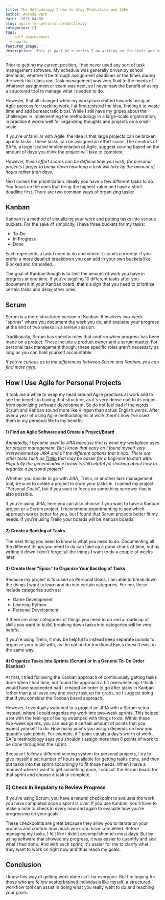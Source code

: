 ```yaml
---
title: The Methodology I Use to Stay Productive and SAFe
author: Amanda Park
date: '2021-04-03'
slug: agile-for-personal-productivity
categories: []
tags:
  - self-improvement
  - how-to
featured_image: ''
description: 'This is part of a series I am writing on the tools and strategies I use to get work done in a safe manner. This post specifically focuses on the strategy aspect of staying productive and how I eventually came around towards using Agile.'
---
```


Prior to getting my current position, I had never used any sort of task management software. My schedule was generally driven by school demands, whether it be through assignment deadlines or the times during the week that class ran. Task management was very fluid to the needs of whatever assignment or exam was next, so I never saw the benefit of using a structured tool to manage what I needed to do.

However, that all changed when my workplace shifted towards using an Agile process for tracking work. I at first resisted the idea, finding it to waste time and add bureaucratic bloat. While I still have my gripes about the challenges in implementing the methodology in a large-scale organization, in practice it works well for organizing thoughts and projects on a small-scale.

If you're unfamiliar with Agile, the idea is that large projects can be broken up into tasks. These tasks can be assigned an effort score. The creators of SAFe, a large-scaled implementation of Agile, suggest scoring based on the amount of days you think the project will take to complete. 

*However, these effort scores can be defined how you wish; for personal projects I prefer to break down how long a task will take by the amount of hours rather than days.*

Next comes the prioritization. Ideally you have a few different tasks to do. You focus on the ones that bring the highest value and have a strict deadline first. There are two common ways of organizing tasks:

## Kanban

Kanban is a method of visualizing your work and putting tasks into various buckets. For the sake of simplicity, I have three buckets for my tasks:
* To-Do
* In Progress
* Done

Each represents a task I need to do and where it stands currently. If you prefer a more detailed breakdown you can add in your own buckets like Blocked and Cancelled. 

The goal of Kanban though is to limit the amount of work you have in progress at one time. If you're juggling 10 different tasks after you document it in your Kanban board, that's a sign that you need to prioritize certain tasks and delay other ones.

## Scrum

Scrum is a more structured version of Kanban. It involves two-week "sprints" where you document the work you do, and evaluate your progress at the end of two weeks in a review session.

Traditionally, Scrum has specific roles that confirm when progress has been made on a project. These include a product owner and a scrum master. For personal task management though, these specific roles aren't necessary as long as you can hold yourself accountable.

*If you're curious as to the differences between Scrum and Kanban, you can find more [here](https://www.atlassian.com/agile/kanban/kanban-vs-scrum).*

## How I Use Agile for Personal Projects

It took me a while to wrap my head around Agile practices at work and to see the benefit in having that structure, as it's very dense due to its origins from optimizing software development. So do not feel bad if the words Scrum and Kanban sound more like Klingon than actual English words. After over a year of using Agile methodologies at work, here's how I've used them in my personal life to my benefit:

#### 1) Find an Agile Software and Create a Project/Board

*Admittedly, I became used to JIRA because that is what my workplace uses for project management. But I know that early on I found myself very overwhelmed by JIRA and all the different options that it had. There are other tools such as [Trello](https://trello.com/) that may be easier for a beginner to start with. Hopefully the general advice below is still helpful for thinking about how to organize a personal project!*

Whether you decide to go with JIRA, Trello, or another task management tool, be sure to create a project to store your tasks in. I named my project "Personal Goals", but if you want to focus on something narrower that is also possible. 

If you're using JIRA, here you can also choose if you want to have a Kanban project or a Scrum project; I recommend experimenting to see which approach works better for you, but I found that Scrum projects better fit my needs. If you're using Trello your boards will be Kanban boards.

#### 2) Create a Backlog of Tasks

The next thing you need to know is what you need to do. Documenting all the different things you need to do can take up a good chunk of time, but by writing it down I don't forget all the things I want to do a couple of weeks later. 

#### 3) Create User "Epics" to Organize Your Backlog of Tasks

Because my project is focused on Personal Goals, I am able to break down the things I want to learn and do into certain categories. For me, these include categories such as:
* Game Development
* Learning Python
* Personal Development

If there are clear categories of things you need to do and a roadmap of skills you want to build, breaking down tasks into categories will be very helpful.

If you're using Trello, it may be helpful to instead keep separate boards to organize your tasks with, as the option for traditional Epics doesn't exist in the same way.

#### 4) Organize Tasks Into Sprints (Scrum) or In a General To-Do Order (Kanban)

At first, I tried following the Kanban approach of continuously getting tasks done when I had time, but found the approach a bit overwhelming. I think I would have succeeded had I created an order to go after tasks in Kanban rather than just leave any and every task up for grabs, so I suggest doing that if you consider the Kanban board approach.

However, I eventually switched to a project on JIRA with a Scrum setup instead, where I could organize my work into two-week sprints. This helped a lot with the feelings of being swamped with things to do. Within these two-week sprints, you can assign a certain amount of points that you expect yourself to do. How many points you assign depends on how you quantify said points. For example, if 1 point equals a day's worth of work, SAFe methodology says you shouldn't assign more than 8 points of work to be done throughout the sprint. 

Because I follow a different scoring system for personal projects, I try to give myself a set number of hours available for getting tasks done, and then put tasks into the sprint accordingly to fit those needs. When I have a moment where I want to get something done, I consult the Scrum board for that sprint and choose a task to complete. 

### 5) Check In Regularly to Review Progress

If you're using Scrum, you have a natural checkpoint to evaluate the work you have completed once a sprint is over. If you use Kanban, you'll have to make a note to check in every now and again to evaluate how you're progressing on your goals.

These checkpoints are great because they allow you to iterate on your process and confirm how much work you have completed. Before managing my tasks, I felt like I didn't accomplish much most days. But by using software that showed my progress, it was easier to quantify and see what I had done. And with each sprint, it's easier for me to clarify what I truly want to work on right now and thus reach my goals. 

## Conclusion

I know this way of getting work done isn't for everyone. But I'm hoping for those who are fellow scatterbrained individuals like myself, a structured workflow tool can assist in doing what you really want to do and reaching your goals. 